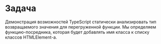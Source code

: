 # Задача

Демонстрация возможностей TypeScript статически анализировать тип возвращаемого значения для перегруженной функции. Мы определяем функцию-посредника, которая будет добавлять имя класса к списку классов HTMLElement-а.


